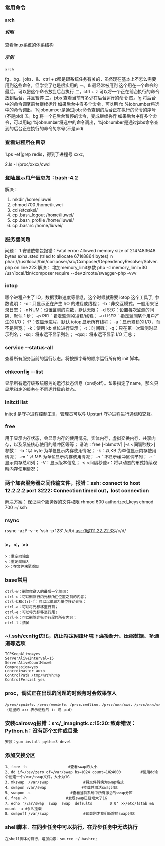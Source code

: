 ### 常用命令

#### arch

##### 说明

查看linux系统的体系结构

##### 示例

```
arch
```

fg、bg、jobs、&、ctrl + z都是跟系统任务有关的，虽然现在基本上不怎么需要用到这些命令，但学会了也是很实用的
一。& 最经常被用到
这个用在一个命令的最后，可以把这个命令放到后台执行
二。ctrl + z
可以将一个正在前台执行的命令放到后台，并且暂停
三。jobs
查看当前有多少在后台运行的命令
四。fg
将后台中的命令调至前台继续运行
如果后台中有多个命令，可以用 fg %jobnumber将选中的命令调出，%jobnumber是通过jobs命令查到的后台正在执行的命令的序号(不是pid)
五。bg
将一个在后台暂停的命令，变成继续执行
如果后台中有多个命令，可以用bg %jobnumber将选中的命令调出，%jobnumber是通过jobs命令查到的后台正在执行的命令的序号(不是pid)

### 查看进程所在目录

1.ps -ef|grep redis，得到了进程号 xxxx，

2.ls -l /proc/xxxx/cwd

### 登陆显示用户信息为：bash-4.2

解决：

1. mkdir /home/liuwei
2. chmod 700 /home/liuwei
3. cd /etc/skel/
4. cp .bash_logout /home/liuwei/
5. cp .bash_profile /home/liuwei/
6. cp .bashrc /home/liuwei/

### 服务器问题

问题：
1.安装依赖包报错：Fatal error: Allowed memory size of 2147483648 bytes exhausted (tried to allocate 67108864 bytes) in phar:///usr/local/bin/composer/src/Composer/DependencyResolver/Solver.php on line 223
解决：
增加memory_limit参数
php -d memory_limit=3G /usr/local/bin/composer require --dev zircote/swagger-php -vvv

### iotop

哪个进程产生了 IO，数据读取速度等信息，这个时候就需要 iotop 这个工具了;
参数说明：
-o：只显示正在产生 I/O 的进程或线程；
-b：非交互模式，一般用来记录日志；
-n NUM：设置监测的次数，默认无限；
-d SEC：设置每次监测的间隔，默认 1 秒；
-p PID：指定监测的进程/线程；
-u USER：指定监测某个用户产生的 I/O；
-P：仅显示进程，默认 iotop 显示所有线程；
-a：显示累积的 I/O，而不是带宽；
-k：使用 kb 单位进行显示；
-t：时间戳；
-q：只在第一次监测时显示列名；
-qq：将永远不显示列名；
-qqq：将永远不显示 I/O 汇总；

### service --status-all

查看所有服务当前的运行状态。将按照字母的顺序运行所有的 init 脚本。

### chkconfig --list

显示所有运行级系统服务的运行状态信息（on或off）。如果指定了name，那么只显示指定的服务在不同运行级的状态。

### initctl list

initctl 是守护进程控制工具，管理员可以与 Upstart 守护进程进行通信和交互。

### free

用于显示内存状态，会显示内存的使用情况，实体内存，虚拟交换内存，共享内存，以及系统核心使用的缓冲区等等；
语法：free [-bkmotV] [-s <间隔秒数>]
参数：
-b：以 byte 为单位显示内存使用情况；
-k：以 KB 为单位显示内存使用情况；
-m：以 MB 为单位显示内存使用情况；
-o：不显示缓冲区调节列；
-t：显示内存总和列；
-V：显示版本信息；
-s <间隔秒速>：将以动态的形式持续观察内存使用情况；

### 两个加密服务器之间传输文件，报错：ssh: connect to host 12.2.2.2 port 3222: Connection timed out，lost connection

解决方案：
保证两个服务器的文件权限
chmod 600 authorized_keys
chmod 700 ~/.ssh

### rsync

rsync -azP -v -e 'ssh -p 123' /a/b/ user1@111.22.22.33:/c/d/

### >，<，>>

```
>：重定向输出
<：重定向输入
>>：在文件末尾添加
```

### base常用

```
ctrl-w：删除你键入的最后一个单词；
ctrl-u：可以删除行内光标所在位置之前的内容；
ctrl-b和ctrl-f：可以以单词为单位移动光标；
ctrl-a：可以将光标移至行首；
ctrl-e：可以将光标移至行尾；
ctrl-k：可以删除光标至行尾的所有内容；
ctrl-l：清屏
```

### ~/.ssh/config优化，防止特定网络环境下连接断开、压缩数据、多通道等选项

```
TCPKeepAlive=yes
ServerAliveInterval=15
ServerAliveCountMax=6
Compression=yes
ControlMaster auto
ControlPath /tmp/%r@%h:%p
ControlPersist yes
```

### proc，调试正在出现的问题的时候有时会效果惊人

```
/proc/cpuinfo，/proc/meminfo，/proc/cmdline，/proc/xxx/cwd，/proc/xxx/exe，/proc/xxx/fd/，/proc/xxx/smaps
（这里的 xxx 表示进程的 id 或 pid）
```

### 安装cairosvg报错：src/_imagingtk.c:15:20: 致命错误：Python.h：没有那个文件或目录

```
安装：yum install python3-devel
```

### 添加交换分区

```
1、free -h                   #查看swap的大小
2、dd if=/dev/zero of=/var/swap bs=1024 count=1024000         #使用dd命令创建一个/var/swap文件，大小为1G
3、mkswap  /var/swap                #将文件转换为swap格式
4、swapon /var/swap                #挂载并激活swap分区
5、swapon -s                  #查看当前系统中所有激活的swap分区
6、free -h                  #发现swap已经增大了1G
7、echo '/var/swap  swap  swap  defaults        0 0' >>/etc/fstab && mount -a #永久挂载
8、swapoff /var/swap                #卸载刚才我们新增的swap分区
```

### shell脚本，在同步任务中可以执行，在异步任务中无法执行

```
在shell脚本的首行，增加内容：source ~/.bashrc;
```
